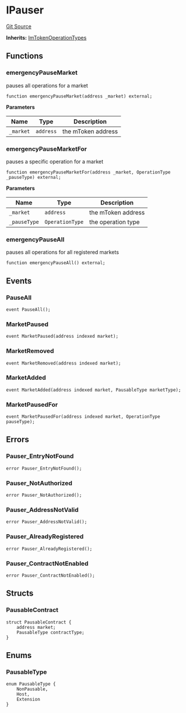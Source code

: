 # IPauser
[Git Source](https://github.com/malda-protocol/malda-lending/blob/076616677457911e7c8925ff7d5fe2dec2ca1497/src\interfaces\IPauser.sol)

**Inherits:**
[ImTokenOperationTypes](/src\interfaces\ImToken.sol\interface.ImTokenOperationTypes.md)


## Functions
### emergencyPauseMarket

pauses all operations for a market


```solidity
function emergencyPauseMarket(address _market) external;
```
**Parameters**

|Name|Type|Description|
|----|----|-----------|
|`_market`|`address`|the mToken address|


### emergencyPauseMarketFor

pauses a specific operation for a market


```solidity
function emergencyPauseMarketFor(address _market, OperationType _pauseType) external;
```
**Parameters**

|Name|Type|Description|
|----|----|-----------|
|`_market`|`address`|the mToken address|
|`_pauseType`|`OperationType`|the operation type|


### emergencyPauseAll

pauses all operations for all registered markets


```solidity
function emergencyPauseAll() external;
```

## Events
### PauseAll

```solidity
event PauseAll();
```

### MarketPaused

```solidity
event MarketPaused(address indexed market);
```

### MarketRemoved

```solidity
event MarketRemoved(address indexed market);
```

### MarketAdded

```solidity
event MarketAdded(address indexed market, PausableType marketType);
```

### MarketPausedFor

```solidity
event MarketPausedFor(address indexed market, OperationType pauseType);
```

## Errors
### Pauser_EntryNotFound

```solidity
error Pauser_EntryNotFound();
```

### Pauser_NotAuthorized

```solidity
error Pauser_NotAuthorized();
```

### Pauser_AddressNotValid

```solidity
error Pauser_AddressNotValid();
```

### Pauser_AlreadyRegistered

```solidity
error Pauser_AlreadyRegistered();
```

### Pauser_ContractNotEnabled

```solidity
error Pauser_ContractNotEnabled();
```

## Structs
### PausableContract

```solidity
struct PausableContract {
    address market;
    PausableType contractType;
}
```

## Enums
### PausableType

```solidity
enum PausableType {
    NonPausable,
    Host,
    Extension
}
```

